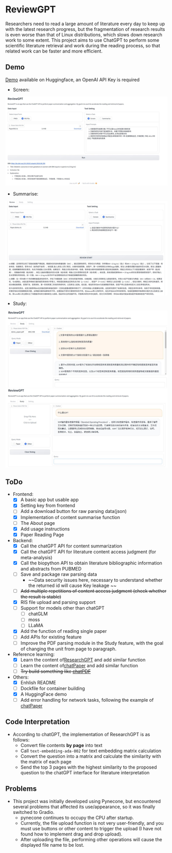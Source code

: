 # ReviewGPT

Researchers need to read a large amount of literature every day to keep up with the latest research progress, but the fragmentation of research results is even worse than that of Linux distributions, which slows down research work to some extent. This project aims to use ChatGPT to perform some scientific literature retrieval and work during the reading process, so that related work can be faster and more efficient.

## Demo

[Demo](https://huggingface.co/spaces/SilenWang/ReviewGPT) available on Huggingface, an OpenAI API Key is required

- Screen:

![demo](img/screen.png)

- Summarise:

![demo](img/summarise.png)

- Study:

![demo](img/study_paper.png)
![demo](img/study_other.png)

## ToDo

- Frontend:
  + [x] A basic app but usable app
  + [x] Setting key from frontend
  + [ ] Add a download button for raw parsing data(json) 
  + [x] Implementation of content summarise function
  + [ ] The About page
  + [x] Add usage instructions
  + [x] Paper Reading Page
- Backend: 
  + [x] Call the chatGPT API for content summarization
  + [x] Call the chatGPT API for literature content access judgment (for meta-analysis)
  + [x] Call the biopython API to obtain literature bibliographic information and abstracts from PUBMED
  + [ ] Save and package raw parsing data
    * ~~Data security issues here, necessary to understand whether the returned id will cause Key leakage ~~
  + [ ] ~~Add multiple repetitions of content access judgment (check whether the result is stable)~~
  + [x] RIS file upload and parsing support
  + [ ] Support for models other than chatGPT
    + [ ] chatGLM
    + [ ] moss
    + [ ] LLaMA
  + [x] Add the function of reading single paper
  + [ ] Add APIs for existing feature
  + [ ] Improve the PDF parsing module in the Study feature, with the goal of changing the unit from page to paragraph.
- Reference learning:
  + [x] Learn the content of[ResearchGPT](https://github.com/mukulpatnaik/researchgpt) and add similar function
  + [ ] Learn the content of[chatPaper](https://github.com/kaixindelele/ChatPaper) and add similar function
  + [ ] ~~Try build something like [chatPDF](https://www.chatpdf.com/)~~
- Others:
  - [x] Enhlish README
  - [ ] Dockfile for container building
  - [x] A HuggingFace demo
  - [ ] Add error handling for network tasks, following the example of [chatPaper](https://github.com/kaixindelele/ChatPaper)

## Code Interpretation

- According to chatGPT, the implementation of ResearchGPT is as follows:
  + Convert file contents **by page** into text
  + Call `text-embedding-ada-002` for text embedding matrix calculation
  + Convert the question into a matrix and calculate the similarity with the matrix of each page
  + Send the top 3 pages with the highest similarity to the proposed question to the chatGPT interface for literature interpretation

## Problems

- This project was initially developed using Pynecone, but encountered several problems that affected its use/appearance, so it was finally switched to Gradio.
  + pynecone continues to occupy the CPU after startup.
  + Currently, the file upload function is not very user-friendly, and you must use buttons or other content to trigger the upload (I have not found how to implement drag and drop upload).
  + After uploading the file, performing other operations will cause the displayed file name to be lost.
